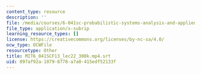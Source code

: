 ```yaml
---
content_type: resource
description: ''
file: /media/courses/6-041sc-probabilistic-systems-analysis-and-applied-probability-fall-2013/097af92a10798778a7a0415edf52133f_MIT6_041SCF13_lec22_300k.mp4.srt
file_type: application/x-subrip
learning_resource_types: []
license: https://creativecommons.org/licenses/by-nc-sa/4.0/
ocw_type: OCWFile
resourcetype: Other
title: MIT6_041SCF13_lec22_300k.mp4.srt
uid: 097af92a-1079-8778-a7a0-415edf52133f
---
```

